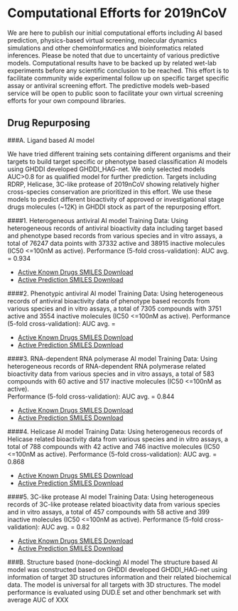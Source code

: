 # Computational Efforts for 2019nCoV

We are here to publish our initial computational efforts including AI based prediction, physics-based virtual screening, molecular dynamics simulations and other chemoinformatics and bioinformatics related inferences. Please be noted that due to uncertainty of various predictive models. Computational results have to be backed up by related wet-lab experiments before any scientific conclusion to be reached. This effort is to facilitate community wide experimental follow up on specific target specific assay or antiviral screening effort. The predictive models web-based service will be open to public soon to facilitate your own virtual screening efforts for your own compound libraries. 

## Drug Repurposing 

###A. Ligand based AI model

We have tried different training sets containing different organisms and their targets to build target specific or phenotype based classification AI models using GHDDI developed GHDDI_HAG-net. We only selected models AUC>0.8 for as qualified model for further prediction. Targets including RDRP, Helicase, 3C-like protease of 2019nCoV showing relatively higher cross-species conservation are prioritized in this effort.  We use these models to predict different bioactivity of approved or investigational stage drugs molecules (~12K) in GHDDI stock  as part of the repurposing effort. 

####1. Heterogeneous antiviral AI model
Training Data: Using heterogeneous records of antiviral bioactivity data including target based and phenotype based records from various species and in vitro assays, a total of 76247 data points with 37332 active and 38915 inactive molecules (IC50 <=100nM as active). 
Performance (5-fold cross-validation): AUC avg. = 0.934

* [Active Known Drugs SMILES Download](https://ghddiai.oss-cn-zhangjiakou.aliyuncs.com/file/AKD_ViralMix.xlsx )
* [Active Prediction SMILES Download](https://ghddiai.oss-cn-zhangjiakou.aliyuncs.com/file/x)

####2. Phenotypic antiviral AI model
Training Data: Using heterogeneous records of antiviral bioactivity data of phenotype based records from various species and in vitro assays, a total of 7305 compounds with 3751 active and 3554 inactive molecules (IC50 <=100nM as active). 
Performance (5-fold cross-validation): AUC avg. = 

* [Active Known Drugs SMILES Download](https://ghddiai.oss-cn-zhangjiakou.aliyuncs.com/file/AKD_ViralPhe.xlsx)
* [Active Prediction SMILES Download](https://ghddiai.oss-cn-zhangjiakou.aliyuncs.com/file/x)

####3. RNA-dependent RNA polymerase AI model
Training Data: Using heterogeneous records of RNA-dependent RNA polymerase related bioactivity data from various species and in vitro assays, a total of 583 compounds with 60 active and 517 inactive molecules (IC50 <=100nM as active).  
Performance (5-fold cross-validation): AUC avg. = 0.844 

* [Active Known Drugs SMILES Download](https://ghddiai.oss-cn-zhangjiakou.aliyuncs.com/file/AKD_RdRP.xlsx)
* [Active Prediction SMILES Download](https://ghddiai.oss-cn-zhangjiakou.aliyuncs.com/file/x)

####4. Helicase AI model
Training Data: Using heterogeneous records of Helicase related bioactivity data from various species and in vitro assays, a total of 788 compounds with 42 active and 746 inactive molecules (IC50 <=100nM as active). 
Performance (5-fold cross-validation): AUC avg. = 0.868

* [Active Known Drugs SMILES Download](https://ghddiai.oss-cn-zhangjiakou.aliyuncs.com/file/AKD_helicase.xlsx)
* [Active Prediction SMILES Download](https://ghddiai.oss-cn-zhangjiakou.aliyuncs.com/file/x)

####5. 3C-like protease AI model 
Training Data: Using heterogeneous records of 3C-like protease related bioactivity data from various species and in vitro assays, a total of 457 compounds with 58 active and 399 inactive molecules (IC50 <=100nM as active). 
Performance (5-fold cross-validation): AUC avg. = 0.82 

* [Active Known Drugs SMILES Download](https://ghddiai.oss-cn-zhangjiakou.aliyuncs.com/file/AKD_3CL.xlsx)
* [Active Prediction SMILES Download](https://ghddiai.oss-cn-zhangjiakou.aliyuncs.com/file/x)


###B. Structure based (none-docking) AI model
The structure based AI model was constructed based on GHDDI developed GHDDI_HAG-net using information of target 3D structures information and their related biochemical data. The model is universal for all targets with 3D structures. The model performance is evaluated using DUD.E set and other benchmark set with average AUC of XXX



